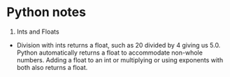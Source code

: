 # Python notes

1. Ints and Floats
  - Division with ints returns a float, such as 20 divided by 4 giving us 5.0. Python automatically returns a float to accommodate non-whole numbers. Adding a float to an int or multiplying or using exponents with both also returns a float. 
